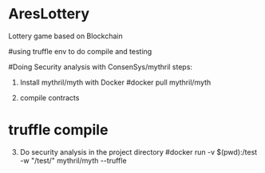 # AresLottery
Lottery game based on Blockchain

#using truffle env to do compile and testing 

#Doing Security analysis with ConsenSys/mythril 
steps:
1. Install mythril/myth with Docker
#docker pull mythril/myth  

2. compile contracts
# truffle compile 

3. Do security analysis in the project directory
#docker run -v $(pwd):/test -w "/test/" mythril/myth --truffle

